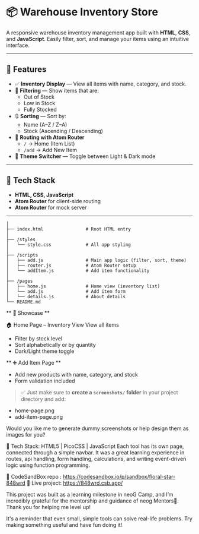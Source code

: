 # 📦 Warehouse Inventory Store

A responsive warehouse inventory management app built with **HTML**, **CSS**, and **JavaScript**. Easily filter, sort, and manage your items using an intuitive interface.

---

## 🚀 Features

- ✅ **Inventory Display** — View all items with name, category, and stock.
- 🎯 **Filtering** — Show items that are:
  - Out of Stock
  - Low in Stock
  - Fully Stocked
- 🔃 **Sorting** — Sort by:
  - Name (A–Z / Z–A)
  - Stock (Ascending / Descending)
- 🧭 **Routing with Atom Router**
  - `/` → Home (Item List)
  - `/add` → Add New Item
- 🎨 **Theme Switcher** — Toggle between Light & Dark mode

---

## 🧱 Tech Stack

- **HTML, CSS, JavaScript**
- **Atom Router** for client-side routing
- **Atom Router** for mock server

---

```/warehouse-inventory-store
│
├── index.html                # Root HTML entry
│
├── /styles
│   └── style.css             # All app styling
│
├── /scripts
│   ├── add.js                # Main app logic (filter, sort, theme)
│   ├── router.js             # Atom Router setup
│   └── addItem.js            # Add item functionality
│
├── /pages
│   ├── home.js               # Home view (inventory list)
│   └── add.js                # Add item form
│   └── details.js            # About details   
└── README.md                 
```
** 📸 Showcase **

🏠 Home Page – Inventory View
View all items

-  Filter by stock level
-  Sort alphabetically or by quantity
-  Dark/Light theme toggle

** ➕ Add Item Page ** 
-  Add new products with name, category, and stock
-  Form validation included


> ✅ Just make sure to **create a `screenshots/` folder** in your project directory and add:

>
 - home-page.png
 - add-item-page.png

Would you like me to generate dummy screenshots or help design them as images for you?

🧰 Tech Stack:
 HTML5 | PicoCSS | JavaScript
Each tool has its own page, connected through a simple navbar. It was a great learning experience in routes, api handling, form handling, calculations, and writing event-driven logic using function programming.

 📁 CodeSandBox repo : https://codesandbox.io/p/sandbox/floral-star-848wrd
 🔗 Live project: https://848wrd.csb.app/

This project was built as a learning milestone in neoG Camp, and I’m incredibly grateful for the mentorship and guidance of neog Mentors🙌. Thank you for helping me level up!

It's a reminder that even small, simple tools can solve real-life problems. Try making something useful and have fun doing it! 



